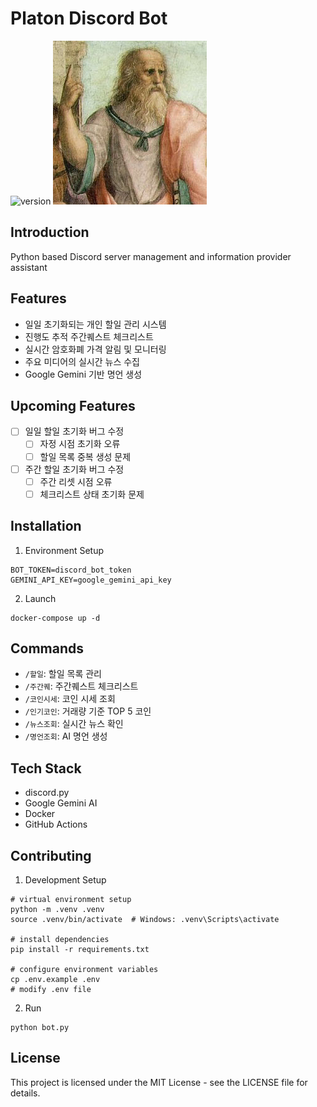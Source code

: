 # Platon Discord Bot
![version](https://img.shields.io/badge/version-0.1.0-blue.svg)
![Platon Bot](./assets/platon.jpg)

## Introduction
Python based Discord server management and information provider assistant

## Features
- 일일 초기화되는 개인 할일 관리 시스템
- 진행도 추적 주간퀘스트 체크리스트
- 실시간 암호화폐 가격 알림 및 모니터링
- 주요 미디어의 실시간 뉴스 수집
- Google Gemini 기반 명언 생성

## Upcoming Features
- [ ] 일일 할일 초기화 버그 수정
  - [ ] 자정 시점 초기화 오류
  - [ ] 할일 목록 중복 생성 문제
- [ ] 주간 할일 초기화 버그 수정
  - [ ] 주간 리셋 시점 오류
  - [ ] 체크리스트 상태 초기화 문제

## Installation
1. Environment Setup
~~~
BOT_TOKEN=discord_bot_token
GEMINI_API_KEY=google_gemini_api_key
~~~

2. Launch
~~~
docker-compose up -d
~~~

## Commands
- `/할일`: 할일 목록 관리
- `/주간퀘`: 주간퀘스트 체크리스트
- `/코인시세`: 코인 시세 조회
- `/인기코인`: 거래량 기준 TOP 5 코인
- `/뉴스조회`: 실시간 뉴스 확인
- `/명언조회`: AI 명언 생성

## Tech Stack
- discord.py
- Google Gemini AI
- Docker
- GitHub Actions

## Contributing
1. Development Setup
~~~
# virtual environment setup
python -m .venv .venv
source .venv/bin/activate  # Windows: .venv\Scripts\activate

# install dependencies
pip install -r requirements.txt

# configure environment variables
cp .env.example .env
# modify .env file
~~~

2. Run
~~~
python bot.py
~~~


## License
This project is licensed under the MIT License - see the LICENSE file for details.
